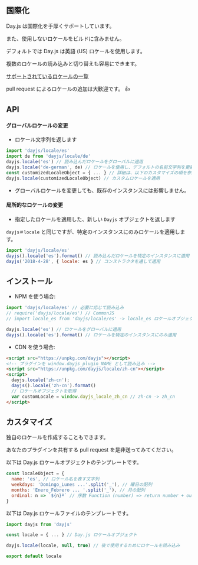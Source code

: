 ## 国際化

Day.js は国際化を手厚くサポートしています。

また、使用しないロケールをビルドに含みません。

デフォルトでは Day.js は英語 (US) ロケールを使用します。

複数のロケールの読み込みと切り替えも容易にできます。

[サポートされているロケールの一覧](../../src/locale)

pull request によるロケールの追加は大歓迎です。 :+1:

## API

#### グローバルロケールの変更

* ロケール文字列を返します

```js
import 'dayjs/locale/es'
import de from 'dayjs/locale/de'
dayjs.locale('es') // 読み込んだロケールをグローバルに適用
dayjs.locale('de-german', de) // ロケールを使用し、デフォルトの名前文字列を更新
const customizedLocaleObject = { ... } // 詳細は、以下のカスタマイズの項を参照
dayjs.locale(customizedLocaleObject) // カスタムロケールを適用
```

* グローバルロケールを変更しても、既存のインスタンスには影響しません。

#### 局所的なロケールの変更

* 指定したロケールを適用した、新しい `Dayjs` オブジェクトを返します

`dayjs＃locale` と同じですが、特定のインスタンスにのみロケールを適用します。

```js
import 'dayjs/locale/es'
dayjs().locale('es').format() // 読み込んだロケールを特定のインスタンスに適用
dayjs('2018-4-28', { locale: es } // コンストラクタを通して適用
```

## インストール

* NPM を使う場合:

```javascript
import 'dayjs/locale/es' // 必要に応じて読み込み
// require('dayjs/locale/es') // CommonJS
// import locale_es from 'dayjs/locale/es' -> locale_es ロケールオブジェクトの読み込み

dayjs.locale('es') // ロケールをグローバルに適用
dayjs().locale('es').format() // ロケールを特定のインスタンスにのみ適用
```

* CDN を使う場合:

```html
<script src="https://unpkg.com/dayjs"></script>
<!-- プラグインを window.dayjs_plugin_NAME として読み込み -->
<script src="https://unpkg.com/dayjs/locale/zh-cn"></script>
<script>
  dayjs.locale('zh-cn');
  dayjs().locale('zh-cn').format()
  // ロケールオブジェクトを取得
  var customLocale = window.dayjs_locale_zh_cn // zh-cn -> zh_cn
</script>
```

## カスタマイズ

独自のロケールを作成することもできます。

あなたのプラグインを共有する pull request を是非送ってみてください。

以下は Day.js ロケールオブジェクトのテンプレートです。

```javascript
const localeObject = {
  name: 'es', // ロケール名を表す文字列
  weekdays: 'Domingo_Lunes ...'.split('_'), // 曜日の配列
  months: 'Enero_Febrero ... '.split('_'), // 月の配列
  ordinal: n => `${n}º` // 序数 Function (number) => return number + output
}
```

以下は Day.js ロケールファイルのテンプレートです。

```javascript
import dayjs from 'dayjs'

const locale = { ... } // Day.js ロケールオブジェクト

dayjs.locale(locale, null, true) // 後で使用するためにロケールを読み込み

export default locale
```
